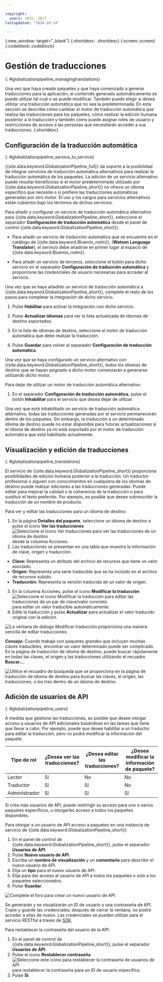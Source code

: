 ```yaml
---

copyright:
  years: 2015, 2017
lastupdated: "2016-10-14"

---
```


{:new_window: target="_blank"}
{:shortdesc: .shortdesc}
{:screen:.screen}
{:codeblock:.codeblock}

# Gestión de traducciones
{: #globalizationpipeline_managingtranslations}

Una vez que haya creado paquetes y que haya comenzado a generar traducciones para la aplicación, el contenido generado automáticamente se puede utilizar tal cual o se puede modificar. También puede elegir si desea utilizar una traducción automática que no sea la predeterminada. En esta sección se describe cómo cambiar el motor de traducción automática que realiza las traducciones para los paquetes, cómo realizar la edición humana posterior a la traducción y también cómo puede asignar roles de usuario y restricciones de acceso a las personas que necesitarán acceder a sus traducciones.
{:shortdesc}

## Configuración de la traducción automática
{: #globalizationpipeline_service_to_service}

{{site.data.keyword.GlobalizationPipeline_full}} da soporte a la posibilidad de integrar servicios de traducción automática alternativos para realizar la traducción automática de los paquetes. La adición de un servicio alternativo puede resultar beneficioso si el motor predeterminado utilizado por {{site.data.keyword.GlobalizationPipeline_short}} no ofrece un idioma específico que necesite o si prefiere las traducciones automáticas generadas por otro motor. El uso y los cargos para servicios alternativos están cubiertos bajo los términos de dichos servicios.

Para añadir y configurar un servicio de traducción automática alternativo para {{site.data.keyword.GlobalizationPipeline_short}}, seleccione el separador **Configuración de traducción automática** desde el panel de control {{site.data.keyword.GlobalizationPipeline_short}}.

* Para añadir un servicio de traducción automática que se encuentre en el catálogo de {{site.data.keyword.Bluemix_notm}}, (**Watson Language Translator**), el servicio debe añadirse en primer lugar al espacio de {{site.data.keyword.Bluemix_notm}}.

* Para añadir un servicio de terceros, seleccione el botón para dicho servicio en el separador **Configuración de traducción automática** y proporcione las credenciales de usuario necesarias para acceder al servicio.

Una vez que se haya añadido un servicio de traducción automática a {{site.data.keyword.GlobalizationPipeline_short}}, complete el resto de los pasos para completar la integración de dicho servicio.

1. Pulse **Habilitar** para activar la integración con dicho servicio.

2. Pulse **Actualizar idiomas** para ver la lista actualizada de idiomas de destino soportados.

3. En la lista de idiomas de destino, seleccione el motor de traducción automática que debe realizar la traducción.

4. Pulse **Guardar** para volver al separador **Configuración de traducción automática**.

Una vez que se haya configurado un servicio alternativo con {{site.data.keyword.GlobalizationPipeline_short}}, todos los idiomas de destino que se hayan asignado a dicho motor comenzarán a generarse utilizando dicho motor. 

Para dejar de utilizar un motor de traducción automática alternativo:

1. En el separador **Configuración de traducción automática**, pulse el botón **Inhabilitar** para el servicio que desea dejar de utilizar.

Una vez que esté inhabilitado un servicio de traducción automática alternativo, todas las traducciones generadas por el servicio permanecerán dentro de los paquetes. Sin embargo, la traducción a un determinado idioma de destino puede no estar disponible para futuras actualizaciones si el idioma de destino ya no está soportado por el motor de traducción automática que está habilitado actualmente.

<!-- Review comment: When you disable an engine, do you need to go back and reconfigure the languages?? Does it go back to the default engine? What happens? -->

## Visualización y edición de traducciones
{: #globalizationpipeline_translations}

El servicio de {{site.data.keyword.GlobalizationPipeline_short}} proporciona posibilidades de edición humana posterior a la traducción. Un traductor profesional o alguien con conocimientos en cualquiera de los idiomas de destino puede realizar ediciones a las traducciones generadas. Puede editar para mejorar la calidad o la coherencia de la traducción o para sustituir el texto preferido. Por ejemplo, es posible que desee sobrescribir la traducción de un nombre de producto.

Para ver y editar las traducciones para un idioma de destino:

1. En la página **Detalles del paquete**, seleccione un idioma de destino o pulse el icono **Ver las traducciones** ![Seleccione el icono Ver traducciones para ver las traducciones de un idioma de destino](images/viewProjectDetailIcon.png) desde la columna Acciones.
2. Las traducciones se presentan en una tabla que muestra la información de clave, origen y traducción.
 * **Clave:** Representa un atributo del archivo de recursos que tiene un valor asociado.
 * **Origen:** Representa una serie traducible que se ha incluido en el archivo de recursos subido.
 * **Traducción:** Representa la versión traducida de un valor de origen.
3. En la columna Acciones, pulse el icono **Modificar la traducción** ![Seleccione el icono Modificar la traducción para editar las traducciones de un par de clave/valor concreto](images/editIcon.png) para editar un valor traducible automáticamente.
4. Edite la traducción y pulse **Actualizar** para actualizar el valor traducido original con la edición.

![La ventana de diálogo Modificar traducción proporciona una manera sencilla de editar traducciones.](images/editTranslation.png) 

***Consejo:*** Cuando trabaje con paquetes grandes que incluyan muchas claves traducibles, encontrar un valor determinado puede ser complicado. En la página de traducción de idioma de destino, puede buscar rápidamente en todas las claves, el origen y las traducciones utilizando el recuadro **Buscar...**.

![Utilice el recuadro de búsqueda que se proporciona en la página de traducción de idioma de destino para buscar las claves, el origen, las traducciones, o los tres dentro de un idioma de destino.](images/search.png) 


## Adición de usuarios de API
{: #globalizationpipeline_users}

A medida que gestione las traducciones, es posible que desee otorgar acceso a usuarios de API adicionales basándose en las tareas que tiene que llevar a cabo. Por ejemplo, puede que desee habilitar a un traductor para editar la traducción, pero no podrá modificar la información del paquete.

| Tipo de rol | ¿Desea ver las traducciones? | ¿Desea editar las traducciones? | ¿Desea modificar la información de paquete? |
|-----------|--------------------|--------------------|----------------------------|
| Lector | Sí | No | No |
| Traductor | Sí | Sí | No |
| Administrador | Sí | Sí | Sí |

Si crea más usuarios de API, puede restringir su acceso para uno o varios paquetes específicos, u otorgarles acceso a todos los paquetes disponibles.

Para otorgar a un usuario de API acceso a paquetes en una instancia de servicio de {{site.data.keyword.GlobalizationPipeline_short}}:

1. En el panel de control de {{site.data.keyword.GlobalizationPipeline_short}}, pulse el separador **Usuarios de API**.
2. Pulse **Nuevo usuario de API**.
3. Escriba un **nombre de visualización** y un **comentario** para describir el nuevo usuario de API.
4. Elija un **tipo** para el nuevo usuario de API.
5. Elija para dar acceso al usuario de API a todos los paquetes o solo a los paquetes seleccionados.
6. Pulse **Guardar**.

![Complete el foro para crear un nuevo usuario de API.](images/newUser.png)

Se generarán y se visualizarán un ID de usuario y una contraseña de API. Copie y guarde las credenciales; después de cerrar la ventana, no podrá acceder a ellas de nuevo. Las credenciales se pueden utilizar para el servicio RESTful a través de [SDK](https://github.com/IBM-Bluemix/gp-common). 

Para restablecer la contraseña del usuario de la API:

1. En el panel de control de {{site.data.keyword.GlobalizationPipeline_short}}, pulse el separador **Usuarios de API**.
2. Pulse el icono **Restablecer contraseña** ![Seleccione este icono para restablecer la contraseña de usuarios de API](images/resetPW.png) para restablecer la contraseña para un ID de usuario específico. 
3. Pulse **Sí**. 
